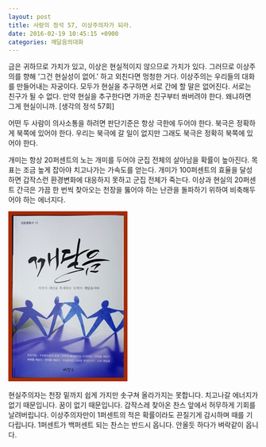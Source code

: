 ```yaml
---
layout: post
title: 사랑의 정석 57, 이상주의자가 되라.
date: 2016-02-19 10:45:15 +0900
categories: 깨달음의대화
---
```

금은 귀하므로 가치가 있고, 이상은 현실적이지 않으므로 가치가 있다. 그러므로 이상주의를 향해 '그건 현실성이 없어.' 하고 외친다면 멍청한 거다. 이상주의는 우리들의 대화를 만들어내는 자궁이다. 모두가 현실을 추구하면 서로 간에 할 말은 없어진다. 서로는 친구가 될 수 없다. 만약 현실을 추구한다면 가까운 친구부터 쏴버려야 한다. 왜냐하면 그게 현실이니까. [생각의 정석 57회]

  


어떤 두 사람이 의사소통을 하려면 판단기준은 항상 극한에 두어야 한다. 북극은 정확하게 북쪽에 있어야 한다. 우리는 북극에 갈 일이 없지만 그래도 북극은 정확히 북쪽에 있어야 한다. 

  


개미는 항상 20퍼센트의 노는 개미를 두어야 군집 전체의 살아남을 확률이 높아진다. 목표는 조금 높게 잡아야 치고나가는 가속도를 얻는다. 개미가 100퍼센트의 효율을 달성하면 갑작스런 환경변화에 대응하지 못하고 군집 전체가 죽는다. 이상과 현실의 20퍼센트 간극은 가끔 한 번씩 찾아오는 천장을 뚫어야 하는 난관을 돌파하기 위하여 비축해두어야 하는 에너지다. 

  



<img src="assets/attach/images/198/660/676/aDSC01523.JPG" alt="aDSC01523.JPG" width="240" height="342" />   


  


현실주의자는 천장 밑까지 쉽게 가지만 솟구쳐 올라가지는 못합니다. 치고나갈 에너지가 없기 때문입니다. 꿈이 없기 때문입니다. 갑작스레 찾아온 찬스 앞에서 허무하게 기회를 날려버립니다. 이상주의자만이 1퍼센트의 적은 확률이라도 끈질기게 감시하며 때를 기다립니다. 1퍼센트가 백퍼센트 되는 찬스는 반드시 옵니다. 안올듯 하다가 벼락같이 옵니다.
